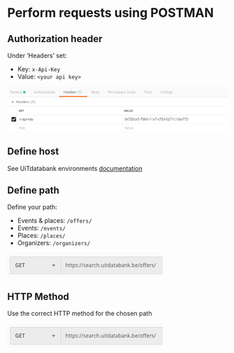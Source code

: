 ---
---

# Perform requests using POSTMAN
## Authorization header
Under ‘Headers’ set:

- Key: ```x-Api-Key```
- Value: ```<your api key>```

![search-headers](/img/search-headers.png "search-headers")

## Define host
See UiTdatabank environments [documentation](https://documentatie.uitdatabank.be/content/search_api_3/latest/getting-started/environments.html)

## Define path
Define your path:
- Events & places: ```/offers/```
- Events: ```/events/```
- Places: ```/places/```
- Organizers: ```/organizers/```

![http-method](/img/http-method.png "htthp-method")


## HTTP Method
Use the correct HTTP method for the chosen path

![http-method](/img/http-method.png "htthp-method")
